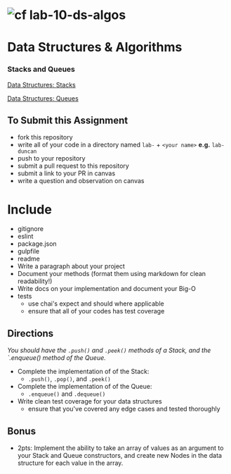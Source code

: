 ![cf](https://i.imgur.com/7v5ASc8.png) lab-10-ds-algos
======
# Data Structures & Algorithms

### Stacks and Queues

[Data Structures: Stacks](https://en.wikipedia.org/wiki/Stack_(abstract_data_type))

[Data Structures: Queues](https://en.wikipedia.org/wiki/Queue_(abstract_data_type))

## To Submit this Assignment
  * fork this repository
  * write all of your code in a directory named `lab-` + `<your name>` **e.g.** `lab-duncan`
  * push to your repository
  * submit a pull request to this repository
  * submit a link to your PR in canvas
  * write a question and observation on canvas

# Include
* gitignore
* eslint
* package.json
* gulpfile
* readme
 * Write a paragraph about your project
 * Document your methods (format them using markdown for clean readability!)
 * Write docs on your implementation and document your Big-O
* tests
  * use chai's expect and should where applicable
  * ensure that all of your codes has test coverage

## Directions
*You should have the `.push()` and `.peek()` methods of a Stack, and the `.enqueue() method of the Queue.*
* Complete the implementation of of the Stack:
  * `.push()`, `.pop()`, and `.peek()`
* Complete the implementation of of the Queue:
  * `.enqueue()` and `.dequeue()`
* Write clean test coverage for your data structures
  * ensure that you've covered any edge cases and tested thoroughly

## Bonus
* 2pts: Implement the ability to take an array of values as an argument to your Stack and Queue constructors, and create new Nodes in the data structure for each value in the array.
